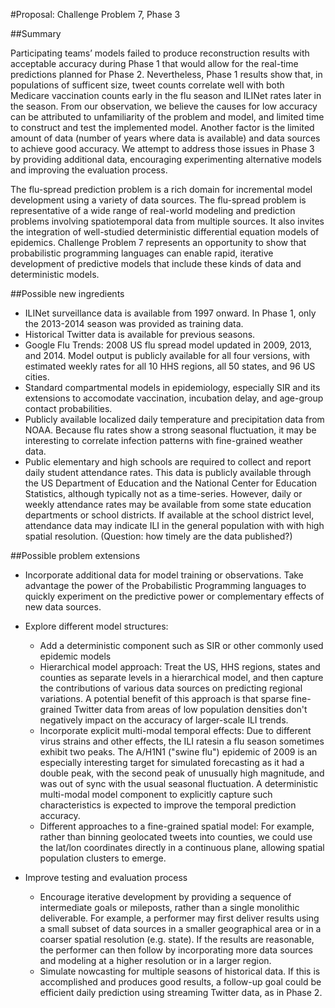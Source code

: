 #Proposal: Challenge Problem 7, Phase 3

##Summary

Participating teams’ models failed to produce reconstruction results with acceptable accuracy during Phase 1 that would allow for the real-time predictions planned for Phase 2. Nevertheless, Phase 1 results show that, in populations of sufficent size, tweet counts correlate well with both Medicare vaccination counts early in the flu season and ILINet rates later in the season. From our observation, we believe the causes for low accuracy can be attributed to unfamiliarity of the problem and model, and limited time to construct and test the implemented model. Another factor is the limited amount of data (number of years where data is available) and data sources to achieve good accuracy. We attempt to address those issues in Phase 3 by providing additional data, encouraging experimenting alternative models and improving the evaluation process.

The flu-spread prediction problem is a rich domain for incremental model development using a variety of data sources. The flu-spread problem is representative of a wide range of real-world modeling and prediction problems involving spatiotemporal data from multiple sources. It also invites the integration of well-studied deterministic differential equation models of epidemics. Challenge Problem 7 represents an opportunity to show that probabilistic programming languages can enable rapid, iterative development of predictive models that include these kinds of data and deterministic models.



##Possible new ingredients

- ILINet surveillance data is available from 1997 onward. In Phase 1, only the 2013-2014 season was provided as training data. 
- Historical Twitter data is available for previous seasons.
- Google Flu Trends: 2008 US flu spread model updated in 2009, 2013, and 2014. Model output is publicly available for all four versions, with estimated weekly rates for all 10 HHS regions, all 50 states, and 96 US cities.
- Standard compartmental models in epidemiology, especially SIR and its extensions to accomodate vaccination, incubation delay, and age-group contact probabilities.
- Publicly available localized daily temperature and precipitation data from NOAA. Because flu rates show a strong seasonal fluctuation, it may be interesting to correlate infection patterns with fine-grained weather data.
- Public elementary and high schools are required to collect and report daily student attendance rates. This data is publicly available through the US Department of Education and the National Center for Education Statistics, although typically not as a time-series. However, daily or weekly attendance rates may be available from some state education departments or school districts. If available at the school district level,  attendance data may indicate ILI in the general population with with high spatial resolution. (Question: how timely are the data published?)


##Possible problem extensions

- Incorporate additional data for model training or observations. Take advantage the power of the Probabilistic Programming languages to quickly experiment on the predictive power or complementary effects of new data sources.

- Explore different model structures:
  - Add a deterministic component such as SIR or other commonly used epidemic models
  - Hierarchical model approach: Treat the US, HHS regions, states and counties as separate levels in a hierarchical model, and then capture the contributions of various data sources on predicting regional variations. A potential benefit of this approach is that sparse fine-grained Twitter data from areas of low population densities don't negatively impact on the accuracy of larger-scale ILI trends.
  - Incorporate explicit multi-modal temporal effects: Due to different virus strains and other effects, the ILI ratesin a flu season sometimes exhibit two peaks. The A/H1N1 ("swine flu") epidemic of 2009 is an especially interesting target for simulated forecasting as it had a double peak, with the second peak of unusually high magnitude, and was out of sync with the usual seasonal fluctuation. A deterministic multi-modal model component to explicitly capture such characteristics is expected to improve the temporal prediction accuracy.
  - Different approaches to a fine-grained spatial model: For example, rather than binning geolocated tweets into counties, we could use the lat/lon coordinates directly in a continuous plane, allowing spatial population clusters to emerge.

- Improve testing and evaluation process
  - Encourage iterative development by providing a sequence of intermediate goals or mileposts, rather than a single monolithic deliverable. For example, a performer may first deliver results using a small subset of data sources in a smaller geographical area or in a coarser spatial resolution (e.g. state). If the results are reasonable, the performer can then follow by incorporating more data sources and modeling at a higher resolution or in a larger region.
  - Simulate nowcasting for multiple seasons of historical data. If this is accomplished and produces good results, a follow-up goal could be efficient daily prediction using streaming Twitter data, as in Phase 2.
